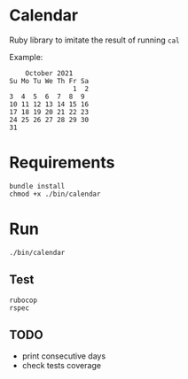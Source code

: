 # Calendar

Ruby library to imitate the result of running ```cal```

Example:

        October 2021
    Su Mo Tu We Th Fr Sa
                    1  2
    3  4  5  6  7  8  9
    10 11 12 13 14 15 16
    17 18 19 20 21 22 23
    24 25 26 27 28 29 30
    31

# Requirements

    bundle install
    chmod +x ./bin/calendar

# Run

    ./bin/calendar

## Test

    rubocop
    rspec

## TODO

- print consecutive days
- check tests coverage
